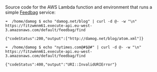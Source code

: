 Source code for the AWS Lambda function and environment that runs a simple [Feedbag](https://github.com/damog/github) service:

```
➜  /home/damog $ echo "damog.net/blog" | curl -d @- -w "\n" https://fitzwmnm61.execute-api.eu-west-3.amazonaws.com/default/feedbag/find

{"codeStatus":200,"output":["http://damog.net/blog/atom.xml"]}

➜  /home/damog $ echo "nytimes.com@#$@#" | curl -d @- -w "\n" https://fitzwmnm61.execute-api.eu-west-3.amazonaws.com/default/feedbag/find

{"codeStatus":400,"output":"URI::InvalidURIError"}

```

